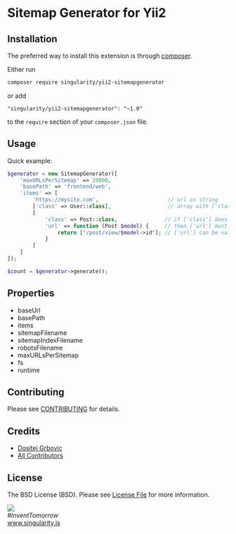 # Sitemap Generator for Yii2

## Installation

The preferred way to install this extension is through [composer](http://getcomposer.org/download/).

Either run

```bash
composer require singularity/yii2-sitemapgenerator
```

or add

```
"singularity/yii2-sitemapgenerator": "~1.0"
```

to the `require` section of your `composer.json` file.

## Usage

Quick example:
```PHP
$generator = new SitemapGenerator([
    'maxURLsPerSitemap' => 20000,
    'basePath' => 'frontend/web',
    'items' => [
        'https://mysite.com',                      // url as string
        ['class' => User::class],                  // array with ['class'] that have getPublicUrl() method
        [
            'class' => Post::class,               // if ['class'] does not have getPublicUrl() method,
            'url' => function (Post $model) {     // then ['url'] must be set
                return ["/post/view/$model->id"]; // ['url'] can be value or callback
            }
        ]
    ]
]);

$count = $generator->generate();
```

## Properties

- baseUrl
- basePath
- items
- sitemapFilename
- sitemapIndexFilename
- robotsFilename
- maxURLsPerSitemap
- fs
- runtime


## Contributing

Please see [CONTRIBUTING](CONTRIBUTING.md) for details.

## Credits

- [Dositej Grbovic](https://dositej-dev.com)
- [All Contributors](https://github.com/singularity-is/yii2-sitemapgenerator/graphs/contributors)

## License

The BSD License (BSD). Please see [License File](LICENSE.md) for more information.


<a href="https://singularity.is"><img src="http://www.gravatar.com/avatar/8663d48ea6093d2ce917217ceeca1cc2.png"></a><br>
<i>#InventTomorrow</i><br>
<a href="https://www.singularity.is">www.singularity.is</a>